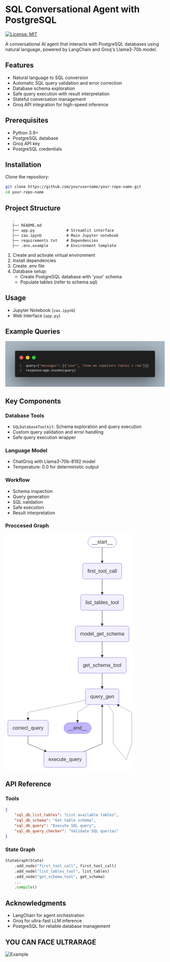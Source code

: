 
# SQL Conversational Agent with PostgreSQL

[![License: MIT](https://img.shields.io/badge/License-MIT-yellow.svg)](https://opensource.org/licenses/MIT)

A conversational AI agent that interacts with PostgreSQL databases using natural language, powered by LangChain and Groq's Llama3-70b model.

## Features

- Natural language to SQL conversion
- Automatic SQL query validation and error correction
- Database schema exploration
- Safe query execution with result interpretation
- Stateful conversation management
- Groq API integration for high-speed inference

## Prerequisites

- Python 3.9+
- PostgreSQL database
- Groq API key
- PostgreSQL credentials

## Installation

Clone the repository:
```bash
git clone https://github.com/yourusername/your-repo-name.git
cd your-repo-name
```

## Project Structure
```
   .
   ├── README.md
   ├── app.py              # Streamlit interface
   ├── zax.ipynb           # Main Jupyter notebook
   ├── requirements.txt    # Dependencies
   ├── .env.example        # Environment template
```

1. Create and activate virtual environment  
2. Install dependencies  
3. Create .env file  
4. Database setup:  
   - Create PostgreSQL database with 'your' schema  
   - Populate tables (refer to schema.sql)  

## Usage

- Jupyter Notebook (`zax.ipynb`)
- Web Interface (`app.py`)

## Example Queries

![Like](codeimage/code.png)

## Key Components

### Database Tools

- `SQLDatabaseToolkit`: Schema exploration and query execution  
- Custom query validation and error handling  
- Safe query execution wrapper  

### Language Model

- ChatGroq with Llama3-70b-8192 model  
- Temperature: 0.0 for deterministic output  

### Workflow

- Schema inspection  
- Query generation  
- SQL validation  
- Safe execution  
- Result interpretation  

### Proccesed Graph

![Like](codeimage/Archgraph.png)


## API Reference

### Tools
```json
{
    "sql_db_list_tables": "List available tables",
    "sql_db_schema": "Get table schema",
    "sql_db_query": "Execute SQL query",
    "sql_db_query_checker": "Validate SQL queries"
}
```

### State Graph
```python
StateGraph(State)
    .add_node("first_tool_call", first_tool_call)
    .add_node("list_tables_tool", list_tables)
    .add_node("get_schema_tool", get_schema)
    ...
    .compile()
```

## Acknowledgments

- LangChain for agent orchestration  
- Groq for ultra-fast LLM inference  
- PostgreSQL for reliable database management  


## YOU CAN FACE ULTRARAGE
![Example](https://i.imgur.com/VRrq86I.png)
